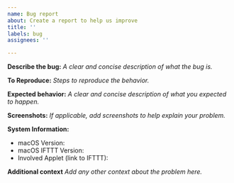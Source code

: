 ```yaml
---
name: Bug report
about: Create a report to help us improve
title: ''
labels: bug
assignees: ''

---
```


**Describe the bug:**
*A clear and concise description of what the bug is.*

**To Reproduce:**
*Steps to reproduce the behavior.*

**Expected behavior:**
*A clear and concise description of what you expected to happen.*

**Screenshots:**
*If applicable, add screenshots to help explain your problem.*

**System Information:**
 - macOS Version:
 - macOS IFTTT Version:
 - Involved Applet (link to IFTTT):

**Additional context**
*Add any other context about the problem here.*
